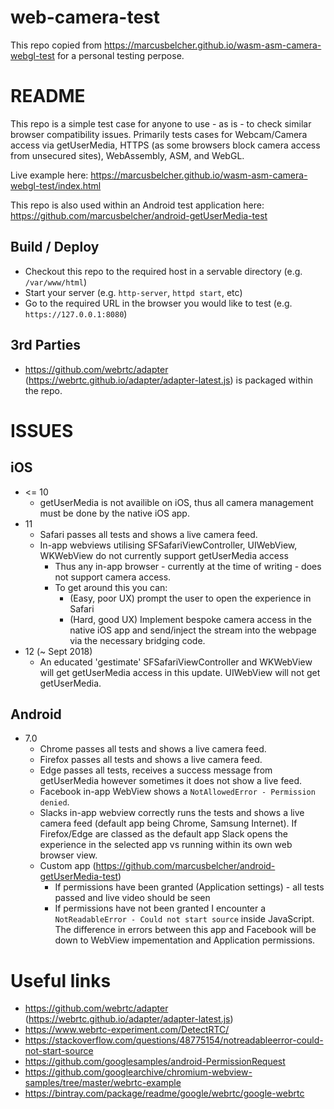 # web-camera-test
This repo copied from https://marcusbelcher.github.io/wasm-asm-camera-webgl-test for a personal testing perpose.

# README
This repo is a simple test case for anyone to use - as is - to check similar browser compatibility issues. Primarily tests cases for Webcam/Camera access via getUserMedia, HTTPS (as some browsers block camera access from unsecured sites), WebAssembly, ASM, and WebGL. 

Live example here: https://marcusbelcher.github.io/wasm-asm-camera-webgl-test/index.html

This repo is also used within an Android test application here: https://github.com/marcusbelcher/android-getUserMedia-test

## Build / Deploy
- Checkout this repo to the required host in a servable directory (e.g. `/var/www/html`)
- Start your server  (e.g. `http-server`, `httpd start`, etc)
- Go to the required URL in the browser you would like to test (e.g. `https://127.0.0.1:8080`)

## 3rd Parties
- https://github.com/webrtc/adapter (https://webrtc.github.io/adapter/adapter-latest.js) is packaged within the repo. 

# ISSUES
## iOS 
- <= 10
	- getUserMedia is not availible on iOS, thus all camera management must be done by the native iOS app.
- 11
	- Safari passes all tests and shows a live camera feed.
	- In-app webviews utilising SFSafariViewController, UIWebView, WKWebView do not currently support getUserMedia access
		- Thus any in-app browser - currently at the time of writing - does not support camera access. 
		- To get around this you can:
			- (Easy, poor UX) prompt the user to open the experience in Safari
			- (Hard, good UX) Implement bespoke camera access in the native iOS app and send/inject the stream into the webpage via the necessary bridging code.
- 12 (~ Sept 2018)
	- An educated 'gestimate' SFSafariViewController and WKWebView will get getUserMedia access in this update. UIWebView will not get getUserMedia. 

## Android
- 7.0
	- Chrome passes all tests and shows a live camera feed.
	- Firefox passes all tests and shows a live camera feed.
	- Edge passes all tests, receives a success message from getUserMedia however sometimes it does not show a live feed.
	- Facebook in-app WebView shows a `NotAllowedError - Permission denied`. 
	- Slacks in-app webview correctly runs the tests and shows a live camera feed (default app being Chrome, Samsung Internet). If Firefox/Edge are classed as the default app Slack opens the experience in the selected app vs running within its own web browser view.
	- Custom app (https://github.com/marcusbelcher/android-getUserMedia-test)
		- If permissions have been granted (Application settings) - all tests passed and live video should be seen
		- If permissions have not been granted I encounter a `NotReadableError - Could not start source` inside JavaScript. 
		The difference in errors between this app and Facebook will be down to WebView impementation and Application permissions. 

# Useful links
- https://github.com/webrtc/adapter (https://webrtc.github.io/adapter/adapter-latest.js) 
- https://www.webrtc-experiment.com/DetectRTC/
- https://stackoverflow.com/questions/48775154/notreadableerror-could-not-start-source
- https://github.com/googlesamples/android-PermissionRequest
- https://github.com/googlearchive/chromium-webview-samples/tree/master/webrtc-example
- https://bintray.com/package/readme/google/webrtc/google-webrtc
